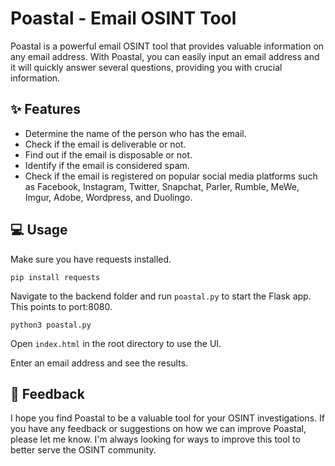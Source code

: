 # Poastal - Email OSINT Tool

Poastal is a powerful email OSINT tool that provides valuable information on any email address. With Poastal, you can easily input an email address and it will quickly answer several questions, providing you with crucial information.

## ✨ Features 

- Determine the name of the person who has the email.
- Check if the email is deliverable or not.
- Find out if the email is disposable or not.
- Identify if the email is considered spam.
- Check if the email is registered on popular social media platforms such as Facebook, Instagram, Twitter, Snapchat, Parler, Rumble, MeWe, Imgur, Adobe, Wordpress, and Duolingo.

## 💻 Usage

Make sure you have requests installed.

```pip install requests```

Navigate to the backend folder and run `poastal.py` to start the Flask app. This points to port:8080.

```python3 poastal.py```

Open `index.html` in the root directory to use the UI.

Enter an email address and see the results.

## 📣 Feedback 

I hope you find Poastal to be a valuable tool for your OSINT investigations. If you have any feedback or suggestions on how we can improve Poastal, please let me know. I'm always looking for ways to improve this tool to better serve the OSINT community.

